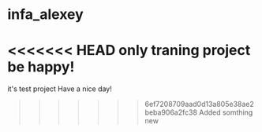 # infa_alexey
<<<<<<< HEAD
only traning project
be happy!
=======
it's test project
Have a nice day!
>>>>>>> 6ef7208709aad0d13a805e38ae2beba906a2fc38
Added somthing new